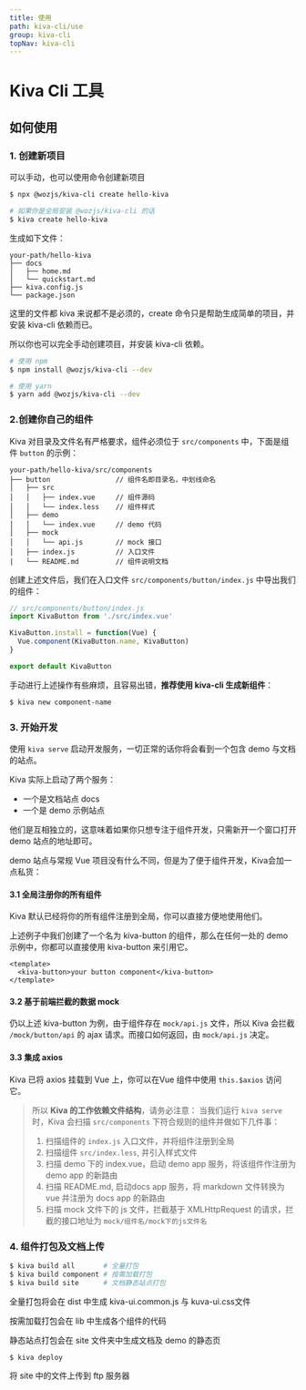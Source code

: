 ```yaml
---
title: 使用
path: kiva-cli/use
group: kiva-cli
topNav: kiva-cli
---
```


# Kiva Cli 工具

## 如何使用

### 1. 创建新项目

可以手动，也可以使用命令创建新项目

```bash
$ npx @wozjs/kiva-cli create hello-kiva

# 如果你是全局安装 @wozjs/kiva-cli 的话
$ kiva create hello-kiva
```

生成如下文件：

```text
your-path/hello-kiva
├── docs
│   ├── home.md
│   └── quickstart.md
├── kiva.config.js
└── package.json
```

这里的文件都 kiva 来说都不是必须的，create 命令只是帮助生成简单的项目，并安装 kiva-cli 依赖而已。

所以你也可以完全手动创建项目，并安装 kiva-cli 依赖。

```bash
# 使用 npm
$ npm install @wozjs/kiva-cli --dev

# 使用 yarn
$ yarn add @wozjs/kiva-cli --dev
```

### 2.创建你自己的组件

Kiva 对目录及文件名有严格要求，组件必须位于 `src/components` 中，下面是组件 `button` 的示例：

```text
your-path/hello-kiva/src/components
├── button                // 组件名即目录名，中划线命名
│   ├── src
│   │   ├── index.vue     // 组件源码
│   │   └── index.less    // 组件样式
│   ├── demo
│   │   └── index.vue     // demo 代码
│   ├── mock
│   │   └── api.js        // mock 接口
│   ├── index.js          // 入口文件
|   └── README.md         // 组件说明文档
```

创建上述文件后，我们在入口文件 `src/components/button/index.js` 中导出我们的组件：

```js
// src/components/button/index.js
import KivaButton from './src/index.vue'

KivaButton.install = function(Vue) {
  Vue.component(KivaButton.name, KivaButton)
}

export default KivaButton
```

手动进行上述操作有些麻烦，且容易出错，**推荐使用 kiva-cli 生成新组件**：

```bash
$ kiva new component-name
```

### 3. 开始开发

使用 `kiva serve` 启动开发服务，一切正常的话你将会看到一个包含 demo 与文档的站点。

Kiva 实际上启动了两个服务：
- 一个是文档站点 docs
- 一个是 demo 示例站点

他们是互相独立的，这意味着如果你只想专注于组件开发，只需新开一个窗口打开 demo 站点的地址即可。

demo 站点与常规 Vue 项目没有什么不同，但是为了便于组件开发，Kiva会加一点私货：

#### 3.1 全局注册你的所有组件

Kiva 默认已经将你的所有组件注册到全局，你可以直接方便地使用他们。

上述例子中我们创建了一个名为 kiva-button 的组件，那么在任何一处的 demo 示例中，你都可以直接使用 kiva-button 来引用它。

```vue
<template>
  <kiva-button>your button component</kiva-button>
</template>
```

#### 3.2 基于前端拦截的数据 mock

仍以上述 kiva-button 为例，由于组件存在 `mock/api.js` 文件，所以 Kiva 会拦截 `/mock/button/api` 的 ajax 请求。而接口如何返回，由 `mock/api.js` 决定。

#### 3.3 集成 axios

Kiva 已将 axios 挂载到 Vue 上，你可以在Vue 组件中使用 `this.$axios` 访问它。

> 所以 **Kiva 的工作依赖文件结构**，请务必注意：
> 当我们运行 `kiva serve` 时，Kiva 会扫描 `src/components` 下符合规则的组件并做如下几件事：
> 1. 扫描组件的 `index.js` 入口文件，并将组件注册到全局
> 1. 扫描组件 `src/index.less`, 并引入样式文件
> 1. 扫描 demo 下的 index.vue，启动 demo app 服务，将该组件作注册为 demo app 的新路由
> 1. 扫描 README.md, 启动docs app 服务，将 markdown 文件转换为 vue 并注册为 docs app 的新路由
> 1. 扫描 mock 文件下的 js 文件，拦截基于 XMLHttpRequest 的请求，拦截的接口地址为 `mock/组件名/mock下的js文件名`

### 4. 组件打包及文档上传

```bash
$ kiva build all       # 全量打包
$ kiva build component # 按需加载打包
$ kiva build site      # 文档静态站点打包
```

全量打包将会在 dist 中生成 kiva-ui.common.js 与 kuva-ui.css文件

按需加载打包会在 lib 中生成各个组件的代码

静态站点打包会在 site 文件夹中生成文档及 demo 的静态页

```bash
$ kiva deploy
```

将 site 中的文件上传到 ftp 服务器